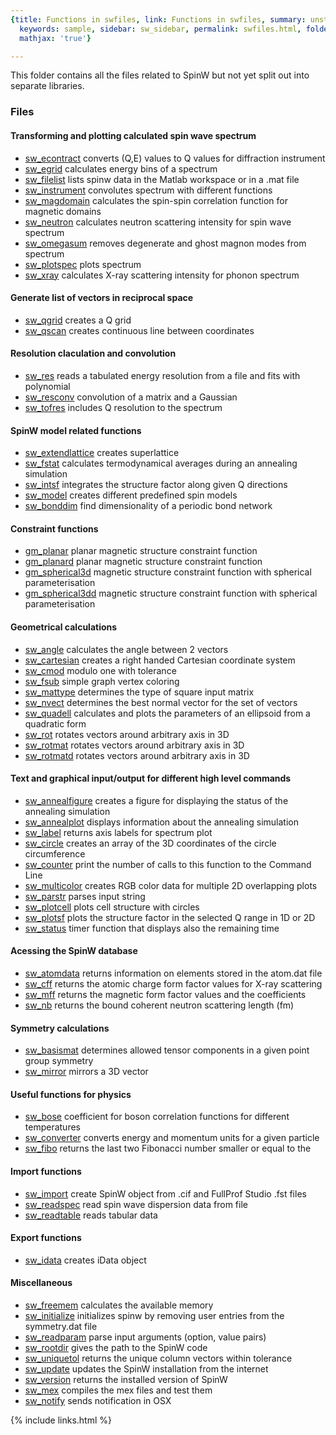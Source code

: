 ```yaml
---
{title: Functions in swfiles, link: Functions in swfiles, summary: unstructured functions,
  keywords: sample, sidebar: sw_sidebar, permalink: swfiles.html, folder: swfiles,
  mathjax: 'true'}

---
```

This folder contains all the files related to SpinW but not yet split out
into separate libraries.
 
### Files
 
#### Transforming and plotting calculated spin wave spectrum
 
* [sw_econtract](sw_econtract.html) converts (Q,E) values to Q values for diffraction instrument
* [sw_egrid](sw_egrid.html) calculates energy bins of a spectrum 
* [sw_filelist](sw_filelist.html) lists spinw data in the Matlab workspace or in a .mat file
* [sw_instrument](sw_instrument.html) convolutes spectrum with different functions
* [sw_magdomain](sw_magdomain.html) calculates the spin-spin correlation function for magnetic domains
* [sw_neutron](sw_neutron.html) calculates neutron scattering intensity for spin wave spectrum
* [sw_omegasum](sw_omegasum.html) removes degenerate and ghost magnon modes from spectrum
* [sw_plotspec](sw_plotspec.html) plots spectrum
* [sw_xray](sw_xray.html) calculates X-ray scattering intensity for phonon spectrum
 
#### Generate list of vectors in reciprocal space
 
* [sw_qgrid](sw_qgrid.html) creates a Q grid
* [sw_qscan](sw_qscan.html) creates continuous line between coordinates
 
#### Resolution claculation and convolution
 
* [sw_res](sw_res.html) reads a tabulated energy resolution from a file and fits with polynomial
* [sw_resconv](sw_resconv.html) convolution of a matrix and a Gaussian
* [sw_tofres](sw_tofres.html) includes Q resolution to the spectrum
 
#### SpinW model related functions
 
* [sw_extendlattice](sw_extendlattice.html) creates superlattice
* [sw_fstat](sw_fstat.html) calculates termodynamical averages during an annealing simulation
* [sw_intsf](sw_intsf.html) integrates the structure factor along given Q directions
* [sw_model](sw_model.html) creates different predefined spin models
* [sw_bonddim](sw_bonddim.html) find dimensionality of a periodic bond network
 
#### Constraint functions
 
* [gm_planar](gm_planar.html) planar magnetic structure constraint function 
* [gm_planard](gm_planard.html) planar magnetic structure constraint function 
* [gm_spherical3d](gm_spherical3d.html) magnetic structure constraint function with spherical parameterisation
* [gm_spherical3dd](gm_spherical3dd.html) magnetic structure constraint function with spherical parameterisation
 
#### Geometrical calculations
* [sw_angle](sw_angle.html) calculates the angle between 2 vectors
* [sw_cartesian](sw_cartesian.html) creates a right handed Cartesian coordinate system
* [sw_cmod](sw_cmod.html) modulo one with tolerance
* [sw_fsub](sw_fsub.html) simple graph vertex coloring
* [sw_mattype](sw_mattype.html) determines the type of square input matrix
* [sw_nvect](sw_nvect.html) determines the best normal vector for the set of vectors
* [sw_quadell](sw_quadell.html) calculates and plots the parameters of an ellipsoid from a quadratic form
* [sw_rot](sw_rot.html) rotates vectors around arbitrary axis in 3D
* [sw_rotmat](sw_rotmat.html) rotates vectors around arbitrary axis in 3D
* [sw_rotmatd](sw_rotmatd.html) rotates vectors around arbitrary axis in 3D
 
#### Text and graphical input/output for different high level commands
 
* [sw_annealfigure](sw_annealfigure.html) creates a figure for displaying the status of the annealing simulation
* [sw_annealplot](sw_annealplot.html) displays information about the annealing simulation
* [sw_label](sw_label.html) returns axis labels for spectrum plot
* [sw_circle](sw_circle.html) creates an array of the 3D coordinates of the circle circumference
* [sw_counter](sw_counter.html) print the number of calls to this function to the Command Line
* [sw_multicolor](sw_multicolor.html) creates RGB color data for multiple 2D overlapping plots
* [sw_parstr](sw_parstr.html) parses input string
* [sw_plotcell](sw_plotcell.html) plots cell structure with circles
* [sw_plotsf](sw_plotsf.html) plots the structure factor in the selected Q range in 1D or 2D
* [sw_status](sw_status.html) timer function that displays also the remaining time
 
#### Acessing the SpinW database
 
* [sw_atomdata](sw_atomdata.html) returns information on elements stored in the atom.dat file
* [sw_cff](sw_cff.html) returns the atomic charge form factor values for X-ray scattering
* [sw_mff](sw_mff.html) returns the magnetic form factor values and the coefficients
* [sw_nb](sw_nb.html) returns the bound coherent neutron scattering length (fm)
 
#### Symmetry calculations
 
* [sw_basismat](sw_basismat.html) determines allowed tensor components in a given point group symmetry
* [sw_mirror](sw_mirror.html) mirrors a 3D vector
 
#### Useful functions for physics
 
* [sw_bose](sw_bose.html) coefficient for boson correlation functions for different temperatures
* [sw_converter](sw_converter.html) converts energy and momentum units for a given particle
* [sw_fibo](sw_fibo.html) returns the last two Fibonacci number smaller or equal to the
 
#### Import functions
 
* [sw_import](sw_import.html) create SpinW object from .cif and FullProf Studio .fst files
* [sw_readspec](sw_readspec.html) read spin wave dispersion data from file
* [sw_readtable](sw_readtable.html) reads tabular data
 
#### Export functions
 
* [sw_idata](sw_idata.html) creates iData object
 
#### Miscellaneous
 
* [sw_freemem](sw_freemem.html) calculates the available memory
* [sw_initialize](sw_initialize.html) initializes spinw by removing user entries from the symmetry.dat file
* [sw_readparam](sw_readparam.html) parse input arguments (option, value pairs)
* [sw_rootdir](sw_rootdir.html) gives the path to the SpinW code
* [sw_uniquetol](sw_uniquetol.html) returns the unique column vectors within tolerance
* [sw_update](sw_update.html) updates the SpinW installation from the internet
* [sw_version](sw_version.html) returns the installed version of SpinW
* [sw_mex](sw_mex.html) compiles the mex files and test them
* [sw_notify](sw_notify.html) sends notification in OSX

{% include links.html %}
